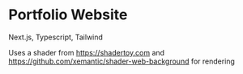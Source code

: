# Portfolio Website

Next.js, Typescript, Tailwind

Uses a shader from https://shadertoy.com and https://github.com/xemantic/shader-web-background for rendering

